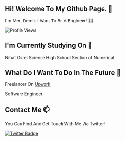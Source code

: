## Hi! Welcome To My Github Page. 👋


I'm Mert Demir. I Want To Be A Engineer! 👨‍💻

![Profile Views](https://komarev.com/ghpvc/?username=MertDemir12)

## I'm Currently Studying On 🏫

Nihat Gürel Science High School Section of Numerical

## What Do I Want To Do In The Future 💼

Freelancer On [Upwork](https://www.upwork.com)

Software Engineer

## Contact Me 📫

You Can Find And Get Touch With Me Via Twitter!

[![Twitter Badge](https://img.shields.io/badge/MertDemir1205-follow%20on%20twitter-blue?style=for-the-badge&logo=twitter)](https://twitter.com/MertDemir1205)
